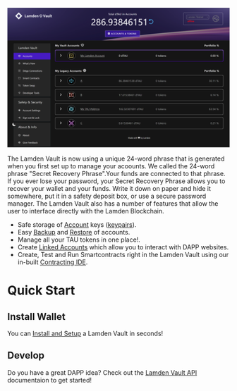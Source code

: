![](img/wallet/wallet_main_view.png)

The Lamden Vault is now using a unique 24-word phrase that is generated when you first set up to manage your acoounts.
We called the 24-word phrase "Secret Recovery Phrase".Your funds are connected to that phrase. If you ever lose your password, your Secret Recovery Phrase allows you to recover your wallet and your funds. Write it down on paper and hide it somewhere, put it in a safety deposit box, or use a secure password manager.
The Lamden Vault also has a number of features that allow the user to interface directly with the Lamden Blockchain.


 - Safe storage of <u>[Account](/accounts_overview)</u> keys (<u>[keypairs](/accounts_linked_overview)</u>).
 - Easy <u>[Backup](/backup_overview)</u> and <u>[Restore](/restore_keystore)</u> of accounts.
 - Manage all your TAU tokens in one place!.
 - Create <u>[Linked Accounts](/accounts_linked_overview)</u> which allow you to interact with DAPP websites.
 - Create, Test and Run Smartcontracts right in the Lamden Vault using our in-built <u>[Contracting IDE](/ide_overview)</u>.
 
# Quick Start

## Install Wallet
You can <u>[Install and Setup](/first_vault_install)</u> a Lamden Vault in seconds!

## Develop
Do you have a great DAPP idea?  Check out the <u>[Lamden Vault API](/develop/wallet_api/overview)</u> documentaion to get started!
